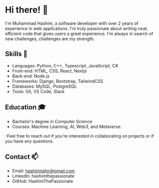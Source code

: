 # Hi there! 👋
I'm Muhammad Hashim, a software developer with over 2 years of experience in web applications. I'm truly passionate about writing neat, efficient code that gives users a great experience. I'm always in search of new challenges, challenges are my strength.
## Skills 🚀
* Languages: Python, C++, Typescript, JavaScript, C#
* Front-end: HTML, CSS, React, Nextjs
* Back-end: Node.js
* Frameworks: Django, Bootstrap, TailwindCSS
* Databases: MySQL, PostgreSQL
* Tools: Git, VS Code, Slack

## Education 🎓
* Bachelor's degree in Computer Science
* Courses: Machine Learning, AI, Web3, and Metaverse.

-Feel free to reach out if you're interested in collaborating on projects or if you have any questions.

## Contact 📫
* Email: hashiimtahir@gmail.com
* LinkedIn: hashimthepassionate
* GitHub: HashimThePassionate
